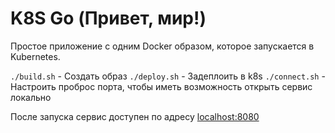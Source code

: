 # K8S Go (Привет, мир!)

Простое приложение с одним Docker образом, которое запускается в Kubernetes.

`./build.sh` - Создать образ
`./deploy.sh` - Задеплоить в k8s
`./connect.sh` - Настроить проброс порта, чтобы иметь возможность открыть сервис локально

После запуска сервис доступен по адресу [localhost:8080](https://localhost:8080/)
